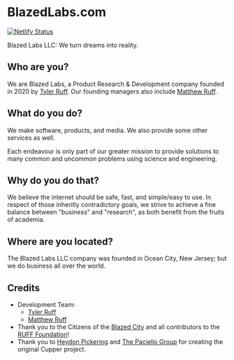 # BlazedLabs.com

[![Netlify Status](https://api.netlify.com/api/v1/badges/e8c6ace4-2804-46c3-9600-a6a79017446e/deploy-status)](https://app.netlify.com/sites/blazed-labs/deploys)

Blazed Labs LLC: We turn dreams into reality.

## Who are you?
We are Blazed Labs, a Product Research & Development company founded in 2020 by [Tyler Ruff](https://github.com/tyler-ruff). Our founding managers also include [Matthew Ruff](https://github.com/matt-ruff).

## What do you do?
We make software, products, and media. We also provide some other services as well.

Each endeavour is only part of our greater mission to provide solutions to many common and uncommon problems using science and engineering.

## Why do you do that?
We believe the internet should be safe, fast, and simple/easy to use. In respect of those inheritly contradictory goals, we strive to achieve a fine balance between "business" and "research", as both benefit from the fruits of academia.

## Where are you located?
The Blazed Labs LLC company was founded in Ocean City, New Jersey; but we do business all over the world.

## Credits
- Development Team:
  - [Tyler Ruff](https://github.com/tyler-ruff)
  - [Matthew Ruff](https://github.com/matt-ruff) 
- Thank you to the Citizens of the [Blazed City](https://blazed.city/) and all contributors to the [RUFF Foundation](https://github.com/ruff-org/)!
- Thank you to [Heydon Pickering](http://www.heydonworks.com) and [The Paciello Group](https://www.paciellogroup.com/) for creating the original Cupper project.
